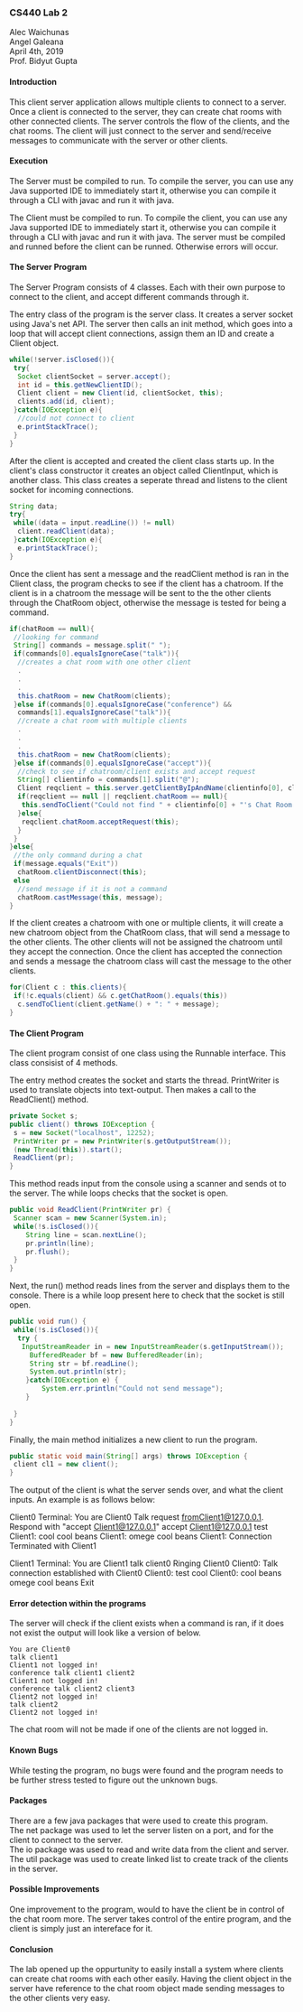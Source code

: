 ### CS440 Lab 2

Alec Waichunas  
Angel Galeana  
April 4th, 2019  
Prof. Bidyut Gupta  

#### Introduction
This client server application allows multiple clients to connect to a server. Once a client is connected to the server, they can create chat rooms with other connected clients. The server controls the flow of the clients, and the chat rooms. The client will just connect to the server and send/receive messages to communicate with the server or other clients.

#### Execution
The Server must be compiled to run. To compile the server, you can use any Java supported IDE to immediately start it, otherwise you can compile it through a CLI with javac and run it with java.

The Client must be compiled to run. To compile the client, you can use any Java supported IDE to immediately start it, otherwise you can compile it through a CLI with javac and run it with java. The server must be compiled and runned before the client can be runned. Otherwise errors will occur.
#### The Server Program
The Server Program consists of 4 classes. Each with their own purpose to connect to the client, and accept different commands through it.

The entry class of the program is the server class. It creates a server socket using Java's net API. The server then calls an init method, which goes into a loop that will accept client connections, assign them an ID and create a Client object. 
````java
while(!server.isClosed()){
 try{
  Socket clientSocket = server.accept();
  int id = this.getNewClientID();
  Client client = new Client(id, clientSocket, this);
  clients.add(id, client);
 }catch(IOException e){
  //could not connect to client
  e.printStackTrace();
 }
}
````

After the client is accepted and created the client class starts up. In the client's class constructor it creates an object called ClientInput, which is another class. This class creates a seperate thread and listens to the client socket for incoming connections.
````java
String data;
try{
 while((data = input.readLine()) != null)
  client.readClient(data);
 }catch(IOException e){
  e.printStackTrace();
}
````
Once the client has sent a message and the readClient method is ran in the Client class, the program checks to see if the client has a chatroom. If the client is in a chatroom the message will be sent to the the other clients through the ChatRoom object, otherwise the message is tested for being a command.
````java
if(chatRoom == null){
 //looking for command
 String[] commands = message.split(" ");
 if(commands[0].equalsIgnoreCase("talk")){
  //creates a chat room with one other client
  .
  .
  .
  this.chatRoom = new ChatRoom(clients);
 }else if(commands[0].equalsIgnoreCase("conference") &&
  commands[1].equalsIgnoreCase("talk")){
  //create a chat room with multiple clients
  .
  .
  .
  this.chatRoom = new ChatRoom(clients);
 }else if(commands[0].equalsIgnoreCase("accept")){
  //check to see if chatroom/client exists and accept request
  String[] clientinfo = commands[1].split("@");
  Client reqclient = this.server.getClientByIpAndName(clientinfo[0], clientinfo[1]);
  if(reqclient == null || reqclient.chatRoom == null){
   this.sendToClient("Could not find " + clientinfo[0] + "'s Chat Room!'");
  }else{
   reqclient.chatRoom.acceptRequest(this);
  }
 }
}else{
 //the only command during a chat
 if(message.equals("Exit"))
  chatRoom.clientDisconnect(this);
 else
  //send message if it is not a command
  chatRoom.castMessage(this, message);
}
````
If the client creates a chatroom with one or multiple clients, it will create a new chatroom object from the ChatRoom class, that will send a message to the other clients. The other clients will not be assigned the chatroom until they accept the connection. Once the client has accepted the connection and sends a message the chatroom class will cast the message to the other clients.

````java
for(Client c : this.clients){
 if(!c.equals(client) && c.getChatRoom().equals(this))
  c.sendToClient(client.getName() + ": " + message);
}
````


#### The Client Program
The client program consist of one class using the Runnable interface. This class consisist of 4 methods.

The entry method creates the socket and starts the thread. PrintWriter is used to translate objects into text-output. Then makes a call to the ReadClient() method.
````java
private Socket s;
public client() throws IOException {
 s = new Socket("localhost", 12252);
 PrintWriter pr = new PrintWriter(s.getOutputStream());
 (new Thread(this)).start();
 ReadClient(pr);
}
````

This method reads input from the console using a scanner and sends ot to the server. The while loops checks that the socket is open.
````java
public void ReadClient(PrintWriter pr) {
 Scanner scan = new Scanner(System.in);
 while(!s.isClosed()){
	String line = scan.nextLine();
	pr.println(line);
	pr.flush();
 }
}
````

Next, the run() method reads lines from the server and displays them to the console. There is a while loop present here to check that the socket is still open.
````java
public void run() {
 while(!s.isClosed()){
  try {
   InputStreamReader in = new InputStreamReader(s.getInputStream());
	 BufferedReader bf = new BufferedReader(in);
	 String str = bf.readLine();
	 System.out.println(str);
	}catch(IOException e) {
		System.err.println("Could not send message");
	}
		
 }
}
````

Finally, the main method initializes a new client to run the program.
````java
public static void main(String[] args) throws IOException {
 client cl1 = new client();
}
````
The output of the client is what the server sends over, and what the client inputs. An example is as follows below:

Client0 Terminal:
You are Client0
Talk request fromClient1@127.0.0.1. Respond with "accept Client1@127.0.0.1"
accept Client1@127.0.0.1
test
Client1: cool
cool beans
Client1: omege cool beans
Client1: Connection Terminated with Client1

Client1 Terminal:
You are Client1
talk client0
Ringing Client0
Client0: Talk connection established with Client0
Client0: test
cool
Client0: cool beans
omege cool beans
Exit

#### Error detection within the programs
The server will check if the client exists when a command is ran, if it does not exist the output will look like a version of below.
````
You are Client0
talk client1
Client1 not logged in!
conference talk client1 client2
Client1 not logged in!
conference talk client2 client3
Client2 not logged in!
talk client2
Client2 not logged in!
````
The chat room will not be made if one of the clients are not logged in.

#### Known Bugs
While testing the program, no bugs were found and the program needs to be further stress tested to figure out the unknown bugs.

#### Packages
There are a few java packages that were used to create this program.  
The net package was used to let the server listen on a port, and for the client to connect to the server.  
The io package was used to read and write data from the client and server.  
The util package was used to create linked list to create track of the clients in the server.  

#### Possible Improvements
One improvement to the program, would to have the client be in control of the chat room more. The server takes control of the entire program, and the client is simply just an intereface for it.
 
#### Conclusion
The lab opened up the oppurtunity to easily install a system where clients can create chat rooms with each other easily. Having the client object in the server have reference to the chat room object made sending messages to the other clients very easy. 
